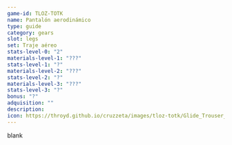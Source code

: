 ```yaml
---
game-id: TLOZ-TOTK
name: Pantalón aerodinámico
type: guide
category: gears
slot: legs
set: Traje aéreo
stats-level-0: "2"
materials-level-1: "???"
stats-level-1: "?"
materials-level-2: "???"
stats-level-2: "?"
materials-level-3: "???"
stats-level-3: "?"
bonus: "?"
adquisition: ""
description: 
icon: https://throyd.github.io/cruzzeta/images/tloz-totk/Glide_Trouser_Icon.png
---
```

blank
